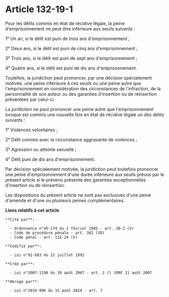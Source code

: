 # Article 132-19-1

Pour les délits commis en état de récidive légale, la peine d'emprisonnement ne peut être inférieure aux seuils suivants :

1° Un an, si le délit est puni de trois ans d'emprisonnement ;

2° Deux ans, si le délit est puni de cinq ans d'emprisonnement ;

3° Trois ans, si le délit est puni de sept ans d'emprisonnement ;

4° Quatre ans, si le délit est puni de dix ans d'emprisonnement.

Toutefois, la juridiction peut prononcer, par une décision spécialement motivée, une peine inférieure à ces seuils ou une
peine autre que l'emprisonnement en considération des circonstances de l'infraction, de la personnalité de son auteur ou des
garanties d'insertion ou de réinsertion présentées par celui-ci.

La juridiction ne peut prononcer une peine autre que l'emprisonnement lorsque est commis une nouvelle fois en état de
récidive légale un des délits suivants :

1° Violences volontaires ;

2° Délit commis avec la circonstance aggravante de violences ;

3° Agression ou atteinte sexuelle ;

4° Délit puni de dix ans d'emprisonnement.

Par décision spécialement motivée, la juridiction peut toutefois prononcer une peine d'emprisonnement d'une durée inférieure
aux seuils prévus par le présent article si le prévenu présente des garanties exceptionnelles d'insertion ou de réinsertion.

Les dispositions du présent article ne sont pas exclusives d'une peine d'amende et d'une ou plusieurs peines complémentaires.

**Liens relatifs à cet article**

	**Cité par**:

	  - Ordonnance n°45-174 du 2 février 1945 - art. 20-2 (V)
	  - Code de procédure pénale - art. 362 (VD)
	  - Code pénal - art. 132-24 (V)

	**Codifié par**:

	  - Loi n°92-683 du 22 juillet 1992

	**Créé par**:

	  - Loi n°2007-1198 du 10 août 2007 - art. 2 () JORF 11 août 2007

	**Abrogé par**:

	  - Loi n°2014-896 du 15 août 2014 - art. 7
